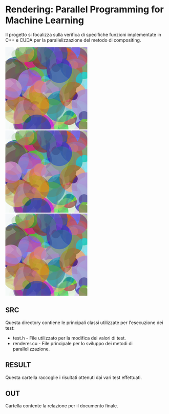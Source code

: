 # Rendering: Parallel Programming for Machine Learning
Il progetto si focalizza sulla verifica di specifiche funzioni implementate in C++ e CUDA 
per la parallelizzazione del metodo di compositing.

![Risultato del test con 10000 piani](results/img/seq/10000.png)  
![Risultato del test con 10000 piani](results/img/par/10000.png)  
![Risultato del test con 10000 piani](results/img/cuda/10000.png)

## SRC
Questa directory contiene le principali classi utilizzate per l'esecuzione dei test:

* test.h - File utilizzato per la modifica dei valori di test.
* renderer.cu - File principale per lo sviluppo dei metodi di parallelizzazione.

## RESULT
Questa cartella raccoglie i risultati ottenuti dai vari test effettuati.

## OUT  
Cartella contente la relazione per il documento finale.
